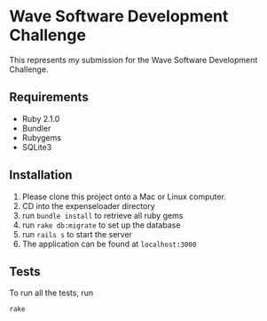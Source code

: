 # Wave Software Development Challenge

This represents my submission for the Wave Software Development Challenge.

## Requirements

* Ruby 2.1.0
* Bundler
* Rubygems
* SQLite3

## Installation

1. Please clone this project onto a Mac or Linux computer.
2. CD into the expenseloader directory
3. run `bundle install` to retrieve all ruby gems
4. run `rake db:migrate` to set up the database
5. run `rails s` to start the server
6. The application can be found at `localhost:3000`

## Tests

To run all the tests, run

`rake`
